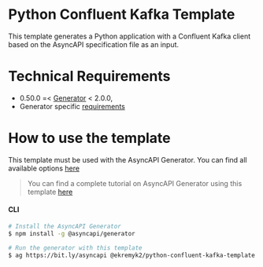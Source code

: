 # Python Confluent Kafka Template

This template generates a Python application with a Confluent Kafka client based on the AsyncAPI specification file as an input.

# Technical Requirements

- 0.50.0 =< [Generator](https://github.com/asyncapi/generator/) < 2.0.0,
- Generator specific [requirements](https://github.com/asyncapi/generator/#requirements)

# How to use the template

This template must be used with the AsyncAPI Generator. You can find all available options [here](https://github.com/asyncapi/generator/)

> You can find a complete tutorial on AsyncAPI Generator using this template [here](https://www.asyncapi.com/docs/tutorials/streetlights)

#### CLI

```bash
# Install the AsyncAPI Generator
$ npm install -g @asyncapi/generator

# Run the generator with this template
$ ag https://bit.ly/asyncapi @ekremyk2/python-confluent-kafka-template -o output
```